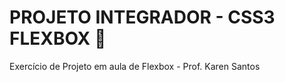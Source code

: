 # PROJETO INTEGRADOR - CSS3 FLEXBOX :rocket:

Exercício de Projeto em aula de Flexbox - Prof. Karen Santos
